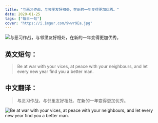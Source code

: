 ```yaml
---
title: "与恶习作战，与邻里友好相处，在新的一年变得更加优秀。"
date: 2020-01-25
tags: ["每日一句"]
cover: "https://i.imgur.com/9wvr9Ea.jpg"
---
```


![与恶习作战，与邻里友好相处，在新的一年变得更加优秀。](https://i.imgur.com/h5vqjgV.jpg)

## 英文短句：
> Be at war with your vices, at peace with your neighbours, and let every new year find you a better man.

<!--more-->

## 中文翻译：
> 与恶习作战，与邻里友好相处，在新的一年变得更加优秀。

![Be at war with your vices, at peace with your neighbours, and let every new year find you a better man.](https://i.imgur.com/mIbtanN.jpg)

